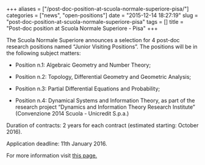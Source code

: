 +++
aliases = ["/post-doc-position-at-scuola-normale-superiore-pisa/"]
categories = ["news", "open-positions"]
date = "2015-12-14 18:27:19"
slug = "post-doc-position-at-scuola-normale-superiore-pisa"
tags = []
title = "Post-doc position at Scuola Normale Superiore - Pisa"
+++



The Scuola Normale Superiore announces a selection for 4 post-doc
research positions named “Junior Visiting Positions”. The positions will
be in the following subject matters:

- Position n.1: Algebraic Geometry and Number Theory;

- Position n.2: Topology, Differential Geometry and Geometric Analysis;

- Position n.3: Partial Differential Equations and Probability;

- Position n.4: Dynamical Systems and Information Theory, as part of
the research project “Dynamics and Information Theory Research
Institute” (Convenzione 2014 Scuola - Unicredit S.p.a.)

Duration of contracts: 2 years for each contract (estimated starting:
October 2016).

Application deadline: 11th January 2016.

For more information visit [this
page.](https://www.sns.it/bando/assegni-di-ricerca-denominati-%E2%80%9Cjunior-visiting-position%E2%80%9D-quattro-giovani-studiosi-lo-svolgimento-di-attivit%C3%A0-di-ricerca-nel)


